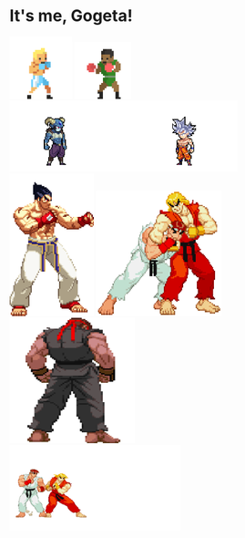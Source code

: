 # It's me, Gogeta!

<div>
  <img src="https://github.com/Bhazooka/Bhazooka/raw/main/Boxing_Opp.gif" width="110" alt="Image">
  <img src="https://github.com/Bhazooka/Bhazooka/raw/main/Boxing.gif" width="100" alt="Image">

<!-- GOKU VS MORROW -->
  <img src="https://github.com/Bhazooka/Bhazooka/raw/main/Goku_vs_Morrow_2.gif" width="400" alt="Image">

  <!-- <img src="https://github.com/Bhazooka/Bhazooka/raw/main/Astronaut_1.jpg" width="300" alt="Astronaut Image 1"> -->
  <!-- <img src="https://github.com/Bhazooka/Bhazooka/raw/main/Pixel_Goku.gif" width="200" alt="Image"> -->
    
  <!-- TEKKEN X STREET FIGHTERS -->
  <img src="https://github.com/Bhazooka/Bhazooka/raw/main/Kazuya_Stance.gif" height="250" alt="Image">
  <img src="https://github.com/Bhazooka/Bhazooka/raw/main/Ken_Ryu_Play.gif" width="220" height="220" alt="Image">
  <img src="https://github.com/Bhazooka/Bhazooka/raw/main/Dark_Ryu_Stance.gif" width="220" height="220" alt="Image">
  

  <img src="https://github.com/Bhazooka/Bhazooka/raw/main/Ryu_ken_hadouken.gif" width="300" height="150" alt="Image">
  <!-- <img src="https://github.com/Bhazooka/Bhazooka/raw/main/green_transformation_Flipped.gif" width="400" height="200" alt="Image"> -->
  <!-- <img src="https://github.com/Bhazooka/Bhazooka/raw/main/Gogeta_Fusion_1.gif" width="700" alt="Image"> -->


</div>


